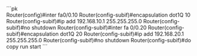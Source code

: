´´´pk  
Router(config)#inter fa0/0.10
Router(config-subif)#encapsulation dot1Q 10
Router(config-subif)#ip add 192.168.10.1 255.255.255.0
Router(config-subif)#no shutdown
Router(config-subif)#inter fa 0/0.20
Router(config-subif)#encapsulation dot1Q 20
Router(config-subif)#ip add 192.168.20.1 255.255.255.0
Router(config-subif)#no shutdown
Router(config-subif)#do copy run start
´´´  
